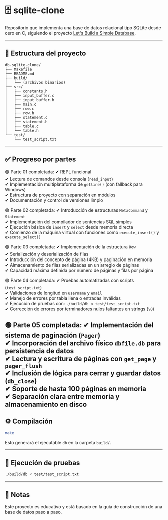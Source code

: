 # 🗄 sqlite-clone

Repositorio que implementa una base de datos relacional tipo SQLite desde cero en C, siguiendo el proyecto [Let's Build a Simple Database](https://cstack.github.io/db_tutorial/).

---

## 📁 Estructura del proyecto

```
db-sqlite-clone/
├── Makefile
├── README.md
├── build/
│   └── (archivos binarios)
├── src/
│   ├── constants.h
│   ├── input_buffer.c
│   ├── input_buffer.h
│   ├── main.c
│   ├── row.c
│   ├── row.h
│   ├── statement.c
│   ├── statement.h
│   ├── table.c
│   └── table.h
└── test/
    └── test_script.txt
```

---

## ✅ Progreso por partes

🟢 Parte 01 completada:
✔ REPL funcional  
✔ Lectura de comandos desde consola (`read_input`)  
✔ Implementación multiplataforma de `getline()` (con fallback para Windows)  
✔ Estructura de proyecto con separación en módulos  
✔ Documentación y control de versiones limpio  

🟢 Parte 02 completada:
✔ Introducción de estructuras `MetaCommand` y `Statement`  
✔ Implementación del compilador de sentencias SQL simples  
✔ Ejecución básica de `insert` y `select` desde memoria directa  
✔ Comienzo de la máquina virtual con funciones como `execute_insert()` y `execute_select()`  

🟢 Parte 03 completada:
✔ Implementación de la estructura `Row`  
✔ Serialización y deserialización de filas  
✔ Introducción del concepto de página (4KB) y paginación en memoria  
✔ Almacenamiento de filas serializadas en un arreglo de páginas  
✔ Capacidad máxima definida por número de páginas y filas por página  

🟢 Parte 04 completada:
✔ Pruebas automatizadas con scripts (`test_script.txt`)  
✔ Validaciones de longitud en `username` y `email`  
✔ Manejo de errores por tabla llena o entradas inválidas  
✔ Ejecución de pruebas con: `./build/db < test/test_script.txt`  
✔ Corrección de errores por terminadores nulos faltantes en strings (`\0`)  

🟢 Parte 05 completada:
✔ Implementación del sistema de paginación (`Pager`)  
✔ Incorporación del archivo físico `dbfile.db` para persistencia de datos  
✔ Lectura y escritura de páginas con `get_page` y `pager_flush`  
✔ Inclusión de lógica para cerrar y guardar datos (`db_close`)  
✔ Soporte de hasta 100 páginas en memoria  
✔ Separación clara entre memoria y almacenamiento en disco  
---

## ⚙ Compilación

```bash
make
```

Esto generará el ejecutable `db` en la carpeta `build/`.

---

## 🧪 Ejecución de pruebas

```bash
./build/db < test/test_script.txt
```

---

## 📌 Notas

Este proyecto es educativo y está basado en la guía de construcción de una base de datos paso a paso.
